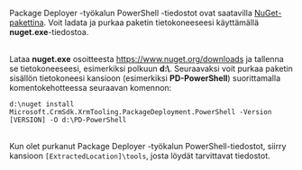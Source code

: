 Package Deployer -työkalun PowerShell -tiedostot ovat saatavilla [NuGet-pakettina](https://go.microsoft.com/fwlink/?linkid=859211). Voit ladata ja purkaa paketin tietokoneeseesi käyttämällä **nuget.exe**-tiedostoa.<br/><br/>

Lataa **nuget.exe** osoitteesta <https://www.nuget.org/downloads> ja tallenna se tietokoneeseesi, esimerkiksi polkuun **d:\\**. Seuraavaksi voit purkaa paketin sisällön tietokoneesi kansioon (esimerkiksi **PD-PowerShell**) suorittamalla komentokehotteessa seuraavan komennon:<br/>

`d:\nuget install Microsoft.CrmSdk.XrmTooling.PackageDeployment.PowerShell -Version [VERSION] -O d:\PD-PowerShell`<br/><br/>
    
Kun olet purkanut Package Deployer -työkalun PowerShell-tiedostot, siirry kansioon `[ExtractedLocation]\tools`, josta löydät tarvittavat tiedostot. 
